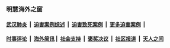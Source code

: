 
### 明慧海外之窗

####  [武汉肺炎](indexes/365.md?t=05200500) &nbsp;|&nbsp;  [迫害案例综述](indexes/328.md?t=05200500) &nbsp;|&nbsp; [迫害致死案例](indexes/277.md?t=05200500)  &nbsp;|&nbsp; [更多迫害案例](indexes/81.md?t=05200500)  &nbsp;|&nbsp; 
####  [时事评论](indexes/19.md?t=05200500) &nbsp;|&nbsp; [海外简讯](indexes/245.md?t=05200500)&nbsp;|&nbsp;  [社会支持](indexes/140.md?t=05200500) &nbsp;|&nbsp; [褒奖决议](indexes/282.md?t=05200500) &nbsp;|&nbsp; [社区报道](indexes/91.md?t=05200500)  &nbsp;|&nbsp; [天人之间](indexes/78.md?t=05200500) 


